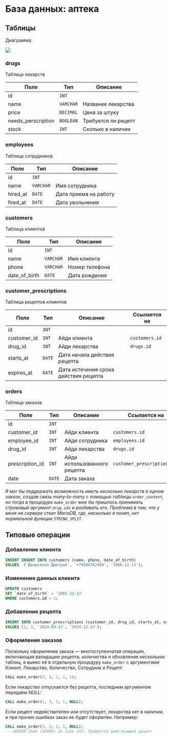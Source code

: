 # База данных: аптека

## Таблицы

Диаграмма:

![](https://file.dimius.ru/edu/db/schema.png)

### drugs

Таблица лекарств

| Поле               | Тип       | Описание            |
| ------------------ | --------- | ------------------- |
| id                 | `INT`     |                     |
| name               | `VARCHAR` | Название лекарства  |
| price              | `DECIMAL` | Цена за штуку       |
| needs_perscription | `BOOLEAN` | Требуется ли рецепт |
| stock              | `INT`     | Сколько в наличии   |

### employees

Таблица сотрудников

| Поле     | Тип       | Описание              |
| -------- | --------- | --------------------- |
| id       | `INT`     |                       |
| name     | `VARCHAR` | Имя сотрудника        |
| hired_at | `DATE`    | Дата приема на работу |
| fired_at | `DATE`    | Дата увольнения       |

### customers

Таблица клиентов

| Поле          | Тип       | Описание               |
| ------------- | --------- | ---------------------- |
| id            | `INT`     |                        |
| name          | `VARCHAR` | Имя клиента            |
| phone         | `VARCHAR` | Номер телефона         |
| date_of_birth | `DATE`    | Дата рождения          |


### customer_prescriptions

Таблица рецептов клиентов

| Поле        | Тип    | Описание                              | Ссылается на   |
| ----------- | ------ | ------------------------------------- | -------------- |
| id          | `INT`  |                                       |                |
| customer_id | `INT`  | Айди клиента                          | `customers.id` |
| drug_id     | `INT`  | Айди лекарства                        | `drugs.id`     |
| starts_at   | `DATE` | Дата начала действия рецепта          |                |
| expires_at  | `DATE` | Дата истечения срока действия рецепта |                |


### orders

Таблица заказов

| Поле            | Тип    | Описание                     | Ссылается на                |
| --------------- | ------ | ---------------------------- | --------------------------- |
| id              | `INT`  |                              |                             |
| customer_id     | `INT`  | Айди клиента                 | `customers.id`              |
| employee_id     | `INT`  | Айди  сотрудника             | `employees.id`              |
| drug_id         | `INT`  | Айди лекарства               | `drugs.id`                  |
| prescription_id | `INT`  | Айди использованного рецепта | `customer_prescriptions.id` |
| date            | `DATE` | Дата заказа                  |                             |


*Я мог бы поддержать возможность иметь несколько лекарств в одном заказе, создав связь many-to-many с помощью таблицы `order_content`, но тогда в процедуре `make_order` мне бы пришлось принимать строковый аргумент `drug_ids` и разбивать его. Проблема в том, что у меня на сервере стоит MariaDB, где, насколько я понял, нет нормальной функции `STRING_SPLIT`.*


## Типовые операции

### Добавление клиента

```sql
INSERT INSERT INTO customers (name, phone, date_of_birth)
VALUES  ('Денисенко Дмитрий', '+79500762499', '1966-12-13');
```

### Изменение данных клиента

```sql
UPDATE customers 
SET `date_of_birth` = '1985-12-13' 
WHERE customers.id = 1;
```

### Добавление рецепта

```sql
INSERT INTO customer_prescriptions (customer_id, drug_id, starts_at, expires_at) 
VALUES (1, 3, '2024-09-13', '2024-12-13');
```

### Оформление заказов

Поскольку оформление заказа — многоступенчатая операция, включающая валидацию рецепта, количества и обновление нескольких таблиц, я вынес её в отдельную процедуру `make_order` с аргументами Клиент, Лекарство, Количество, Сотрудник и Рецепт:

```sql
CALL make_order(3, 3, 2, 1, 1);
```

Если лекарство отпускается без рецепта, последним аргументом передаём NULL:
```sql
CALL make_order(1, 3, 3, 1, NULL);
```

Если рецепт недействителен или отсутствует, лекарства нет в наличии, и при прочих ошибках заказ не будет оформлен. Например:

```sql
CALL make_order(3, 3, 2, 1, NULL);
-- >ERROR 1644 (45000) at line 145: Требуется действующий рецепт
```